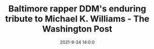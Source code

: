 ---
"title": "Baltimore rapper DDM's enduring tribute to Michael K. Williams - The Washington Post"
"date": "2021-9-24 14:0:0"
"feed_name": "GOOGLENEWSDRILLING"
"feed_website": "https://news.google.com/search?q=drilling%2Bincident&hl=en-US&gl=US&ceid=US:en"
"feed_rss": "https://news.google.com/rss/search?q=drilling%2Bincident&hl=en-US&gl=US&ceid=US:en"
"link": "https://www.washingtonpost.com/editors-note/"
"file": "_posts/2021-1-1-80443d3a2931b7419e9be202e532f3298401428b.md"
"accident": "0"
"drilling": "0"
"dead": "0"
"injured": "0"
"where": "unknown site"
"place": "unknown place"
---